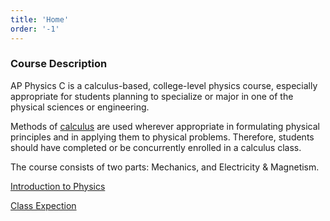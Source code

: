 ```yaml
---
title: 'Home'
order: '-1'
---
```


### Course Description

AP Physics C is a calculus-based, college-level physics course, especially appropriate for students planning to specialize or major in one of the physical sciences or engineering.

Methods of [calculus](https://en.wikipedia.org/wiki/Calculus) are used wherever appropriate in formulating physical principles and in applying them to physical problems. Therefore, students should have completed or be concurrently enrolled in a calculus class.

The course consists of two parts: Mechanics, and Electricity & Magnetism.

[Introduction to Physics](https://www.youtube.com/watch?v=PUZkE1vIvIA)

[Class Expection](https://brewster.instructure.com/courses/744/pages/class-expectations)

